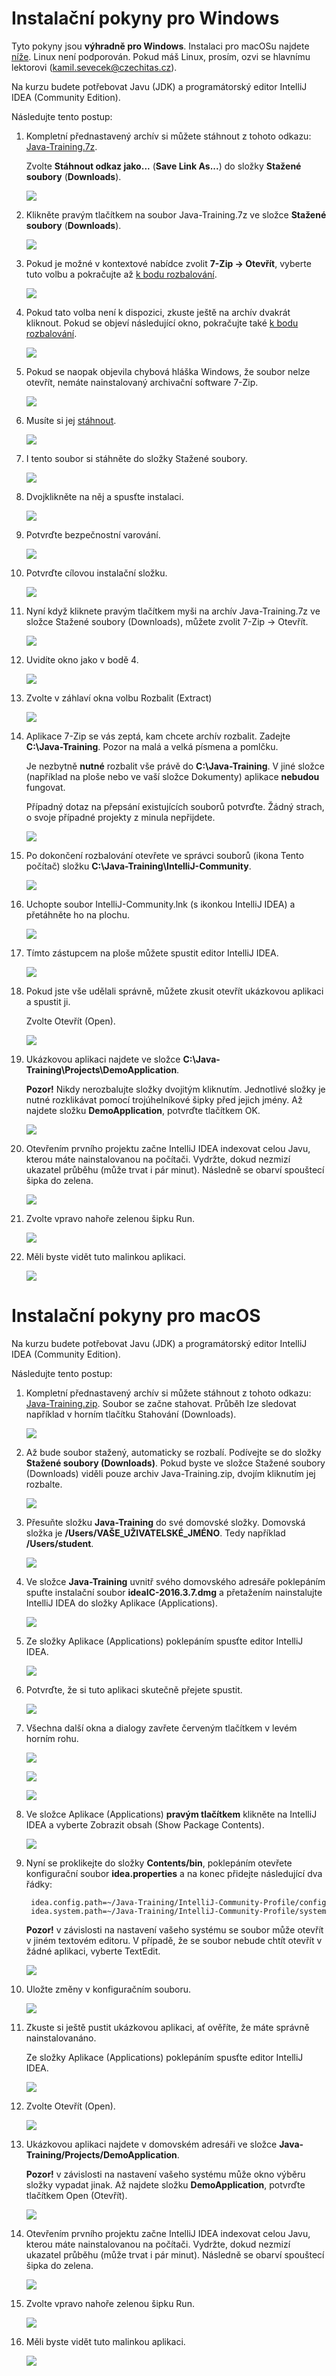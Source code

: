 Instalační pokyny pro Windows
=============================

Tyto pokyny jsou **výhradně pro Windows**. Instalaci pro macOSu najdete [níže](#macos).
Linux není podporován. Pokud máš Linux, prosím, ozvi se hlavnímu lektorovi (kamil.sevecek@czechitas.cz).

Na kurzu budete potřebovat Javu (JDK) a programátorský editor IntelliJ IDEA (Community Edition).

Následujte tento postup:

1. Kompletní přednastavený archív si můžete stáhnout z tohoto odkazu:
    [Java-Training.7z](http://javabrno.czechitas.cz/install/2018-jaro/install-community/Java-Training.7z).

    Zvolte **Stáhnout odkaz jako...** (**Save Link As...**) do složky **Stažené soubory** (**Downloads**).

	![](win-install-01.png)

1. Klikněte pravým tlačítkem na soubor Java-Training.7z ve složce **Stažené soubory** (**Downloads**).

	![](win-install-06.png)

1. Pokud je možné v kontextové nabídce zvolit **7-Zip -> Otevřít**, vyberte tuto volbu a pokračujte až
    [k bodu rozbalování](#rozbalovani).

	![](win-install-07.png)

1. Pokud tato volba není k dispozici, zkuste ještě na archív dvakrát kliknout. Pokud se objeví následující okno,
    pokračujte také [k bodu rozbalování](#rozbalovani).

	![](win-install-08.png)

1. Pokud se naopak objevila chybová hláška Windows, že soubor nelze otevřít, nemáte nainstalovaný archivační software 7-Zip.

	![](win-install-09.png)

1. Musíte si jej [stáhnout](http://www.7-zip.org/).

	![](win-install-10.png)

1. I tento soubor si stáhněte do složky Stažené soubory.

	![](win-install-12.png)

1. Dvojklikněte na něj a spusťte instalaci.

	![](win-install-13.png)

1. Potvrďte bezpečnostní varování.

	![](win-install-14.png)

1. Potvrďte cílovou instalační složku.

	![](win-install-15.png)

1. Nyní když kliknete pravým tlačítkem myši na archív Java-Training.7z ve složce Stažené soubory (Downloads), můžete
    zvolit 7-Zip -> Otevřít.

	![](win-install-07.png)

1. <a name="rozbalovani"></a>Uvidíte okno jako v bodě 4.

	![](win-install-08.png)

1. Zvolte v záhlaví okna volbu Rozbalit (Extract)

	![](win-install-17.png)

1. Aplikace 7-Zip se vás zeptá, kam chcete archív rozbalit. Zadejte **C:\Java-Training**. Pozor na malá a velká písmena
    a pomlčku.

	Je nezbytně **nutné** rozbalit vše právě do **C:\Java-Training**. V jiné složce (například na ploše nebo ve vaší
	složce Dokumenty) aplikace **nebudou** fungovat.

	Případný dotaz na přepsání existujících souborů potvrďte. Žádný strach, o svoje případné projekty z minula
	nepřijdete.

	![](win-install-18.png)

1. Po dokončení rozbalování otevřete ve správci souborů (ikona Tento počítač) složku
    **C:\Java-Training\IntelliJ-Community**.

	![](win-install-19-community.png)

1. Uchopte soubor IntelliJ-Community.lnk (s ikonkou IntelliJ IDEA) a přetáhněte ho na plochu.

	![](win-install-21-community.png)

1. Tímto zástupcem na ploše můžete spustit editor IntelliJ IDEA.

	![](win-install-24.png)

1. Pokud jste vše udělali správně, můžete zkusit otevřít ukázkovou aplikaci a spustit ji.

	Zvolte Otevřít (Open).

	![](win-install-25.png)

1. Ukázkovou aplikaci najdete ve složce **C:\Java-Training\Projects\DemoApplication**.

	**Pozor!** Nikdy nerozbalujte složky dvojitým kliknutím. Jednotlivé složky je nutné rozklikávat pomocí
	trojúhelníkové šipky před jejich jmény. Až najdete složku **DemoApplication**, potvrďte tlačítkem OK.

	![](win-install-26.png)

1. Otevřením prvního projektu začne IntelliJ IDEA indexovat celou Javu, kterou máte nainstalovanou na počítači. Vydržte,
    dokud nezmizí ukazatel průběhu (může trvat i pár minut). Následně se obarví spouštecí šipka do zelena.

	![](win-install-26B-wait_for_indexing.png)

1. Zvolte vpravo nahoře zelenou šipku Run.

	![](win-install-27.png)

1. Měli byste vidět tuto malinkou aplikaci.

	![](win-install-28.png)

<a name="macos"></a>Instalační pokyny pro macOS
===============================================

Na kurzu budete potřebovat Javu (JDK) a programátorský editor IntelliJ IDEA (Community Edition).

Následujte tento postup:

1. Kompletní přednastavený archív si můžete stáhnout z tohoto odkazu:
    [Java-Training.zip](http://javabrno.czechitas.cz/install/2018-jaro/install-community/Java-Training.zip).
    Soubor se začne stahovat. Průběh lze sledovat například v horním tlačítku Stahování (Downloads).

	![](mac-00_web.png)

1. Až bude soubor stažený, automaticky se rozbalí. Podívejte se do složky **Stažené soubory (Downloads)**. Pokud byste
    ve složce Stažené soubory (Downloads) viděli pouze archiv Java-Training.zip, dvojím kliknutím jej rozbalte.

	![](mac-01_downloads.png)

1. Přesuňte složku **Java-Training** do své domovské složky. Domovská složka je **/Users/VAŠE_UŽIVATELSKÉ_JMÉNO**. Tedy
    například **/Users/student**.

	![](mac-02_unzip.png)

1. Ve složce **Java-Training** uvnitř svého domovského adresáře poklepáním spuťte instalační soubor
    **ideaIC-2016.3.7.dmg** a přetažením nainstalujte IntelliJ IDEA do složky Aplikace (Applications).

	![](mac-03_idea_install.png)

1. Ze složky Aplikace (Applications) poklepáním spusťte editor IntelliJ IDEA.

	![](mac-04_idea_open.png)

1. Potvrďte, že si tuto aplikaci skutečně přejete spustit.

	![](mac-05_idea_open.png)

1. Všechna další okna a dialogy zavřete červeným tlačítkem v levém horním rohu.

	![](mac-06_idea_close_import.png)

	![](mac-07_idea_close_theme.png)

	![](mac-08_idea_close.png)

1. Ve složce Aplikace (Applications) **pravým tlačítkem** klikněte na IntelliJ IDEA a vyberte Zobrazit obsah (Show
    Package Contents).

	![](mac-09_idea_folder_open.png)

1. Nyní se proklikejte do složky **Contents/bin**, poklepáním otevřete konfigurační soubor **idea.properties** a na
    konec přidejte následující dva řádky:

        idea.config.path=~/Java-Training/IntelliJ-Community-Profile/config
        idea.system.path=~/Java-Training/IntelliJ-Community-Profile/system

    **Pozor!** v závislosti na nastavení vašeho systému se soubor může otevřít v jiném textovém editoru. V případě, že
	se soubor nebude chtít otevřít v žádné aplikaci, vyberte TextEdit.

	![](mac-10_idea_community_config_change.png)

1. Uložte změny v konfiguračním souboru.

	![](mac-11_idea_community_config_save.png)

1.  Zkuste si ještě pustit ukázkovou aplikaci, ať ověříte, že máte správně nainstalovanáno.

    Ze složky Aplikace (Applications) poklepáním spusťte editor IntelliJ IDEA.

	![](mac-12_idea_open.png)

1. Zvolte Otevřít (Open).

	![](mac-13_idea_open_project.png)

1. Ukázkovou aplikaci najdete v domovském adresáři ve složce **Java-Training/Projects/DemoApplication**.

    **Pozor!** v závislosti na nastavení vašeho systému může okno výběru složky vypadat jinak. Až najdete složku
	**DemoApplication**, potvrďte tlačítkem Open (Otevřít).

	![](mac-14_idea_open_project_2.png)

1. Otevřením prvního projektu začne IntelliJ IDEA indexovat celou Javu, kterou máte nainstalovanou na počítači. Vydržte,
    dokud nezmizí ukazatel průběhu (může trvat i pár minut). Následně se obarví spouštecí šipka do zelena.

	![](mac-15_idea_wait_for_indexing.png)

1. Zvolte vpravo nahoře zelenou šipku Run.

	![](mac-16_idea_run_project.png)

1. Měli byste vidět tuto malinkou aplikaci.

	![](mac-17_first_application.png)

